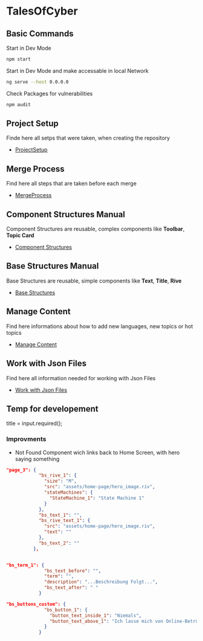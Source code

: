 # TalesOfCyber

## Basic Commands

Start in Dev Mode

```bash
npm start
```

Start in Dev Mode and make accessable in local Network

```bash
ng serve --host 0.0.0.0
```

Check Packages for vulnerabilities

```bash
npm audit
```

## Project Setup

Finde here all setps that were taken, when creating the repository

- [ProjectSetup](docs/projectsetup.md)

## Merge Process

Find here all steps that are taken before each merge

- [MergeProcess](docs/mergeprocess.md)

## Component Structures Manual

Component Structures are reusable, complex components like **Toolbar**, **Topic Card**

- [Component Structures](docs/component_structures/component_structures.md)

## Base Structures Manual

Base Structures are reusable, simple components like **Text**, **Title**, **Rive**

- [Base Structures](docs/base_structures/base_structures.md)

## Manage Content

Find here informations about how to add new languages, new topics or hot topics

- [Manage Content](docs/manage_content.md)

## Work with Json Files

Find here all information needed for working with Json Files

- [Work with Json Files](docs/access_json.md)

## Temp for developement

title = input.required<string>();

### Improvments

- Not Found Component wich links back to Home Screen, with hero saying something

```json
"page_3": {
            "bs_rive_1": {
              "size": "M",
              "src": "assets/home-page/hero_image.riv",
              "stateMachines": {
                "StateMachine_1": "State Machine 1"
              }
            },
            "bs_text_1": "",
            "bs_rive_text_1": {
              "src": "assets/home-page/hero_image.riv",
              "text": ""
            },
            "bs_text_2": ""
          },
```

```json

"bs_term_1": {
              "bs_text_before": "",
              "term": "",
              "description": "...Beschreibung Folgt...",
              "bs_text_after": " "
            }

```

```json
"bs_buttons_custom": {
              "bs_button_1": {
                "button_text_inside_1": "Niemals",
                "button_text_above_1": "Ich lasse mich von Online-Betrügern nicht übers Ohr hauen."
              }
            }
```
